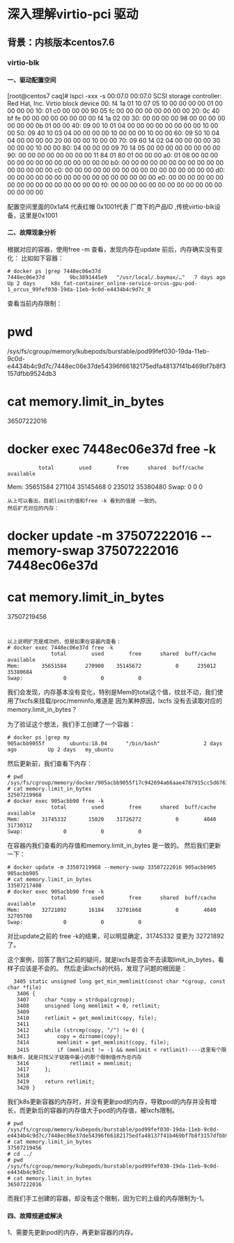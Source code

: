 # 深入理解virtio-pci 驱动
## 背景：内核版本centos7.6
### virtio-blk

#### 一、驱动配置空间
[root@centos7 caq]# lspci -xxx -s 00:07.0
00:07.0 SCSI storage controller: Red Hat, Inc. Virtio block device
00: f4 1a 01 10 07 05 10 00 00 00 00 01 00 00 00 00
10: 01 c0 00 00 00 90 05 fc 00 00 00 00 00 00 00 00
20: 0c 40 bf fe 00 00 00 00 00 00 00 00 f4 1a 02 00
30: 00 00 00 00 98 00 00 00 00 00 00 00 0b 01 00 00
40: 09 00 10 01 04 00 00 00 00 00 00 00 00 10 00 00
50: 09 40 10 03 04 00 00 00 00 10 00 00 00 10 00 00
60: 09 50 10 04 04 00 00 00 00 20 00 00 00 10 00 00
70: 09 60 14 02 04 00 00 00 00 30 00 00 00 10 00 00
80: 04 00 00 00 09 70 14 05 00 00 00 00 00 00 00 00
90: 00 00 00 00 00 00 00 00 11 84 01 80 01 00 00 00
a0: 01 08 00 00 00 00 00 00 00 00 00 00 00 00 00 00
b0: 00 00 00 00 00 00 00 00 00 00 00 00 00 00 00 00
c0: 00 00 00 00 00 00 00 00 00 00 00 00 00 00 00 00
d0: 00 00 00 00 00 00 00 00 00 00 00 00 00 00 00 00
e0: 00 00 00 00 00 00 00 00 00 00 00 00 00 00 00 00
f0: 00 00 00 00 00 00 00 00 00 00 00 00 00 00 00 00

配置空间里面的0x1af4 代表红帽
0x1001代表 厂商下的产品ID ,传统virtio-blk设备，这里是0x1001

#### 二、故障现象分析
根据对应的容器，使用free -m 查看，发现内存在update 前后，内存确实没有变化：
比如如下容器：
```
# docker ps |grep 7448ec06e37d
7448ec06e37d        9bc3891445e9   "/usr/local/.baymax/…"   7 days ago       Up 2 days     k8s_fat-container_online-service-orcus-gpu-pod-1_orcus_99fef030-19da-11eb-9c0d-e4434b4c9d7c_0
```
查看当前内存限制：
# pwd
/sys/fs/cgroup/memory/kubepods/burstable/pod99fef030-19da-11eb-9c0d-e4434b4c9d7c/7448ec06e37de54396f66182175edfa48137f41b469bf7b8f3157dfbb9524db3
# cat memory.limit_in_bytes 
36507222016
# docker exec 7448ec06e37d free -k
              total        used        free      shared  buff/cache   available
Mem:       35651584      271104    35145468           0      235012    35380480
Swap:             0           0           0

```
从上可以看出，目前limit的值和free -k 看到的值是 一致的。
然后扩充对应的内存：
```
# docker update -m 37507222016 --memory-swap 37507222016 7448ec06e37d

# cat memory.limit_in_bytes 
37507219456
# 
```
以上说明扩充是成功的，但是如果在容器内查看：
# docker exec 7448ec06e37d free -k
              total        used        free      shared  buff/cache   available
Mem:       35651584      270900    35145672           0      235012    35380684
Swap:             0           0           0
```
我们会发现，内存基本没有变化，特别是Mem的total这个值，纹丝不动，我们使用了lxcfs来挂载/proc/meminfo,难道是
因为某种原因，lxcfs 没有去读取对应的 memory.limit_in_bytes？

为了验证这个想法，我们手工创建了一个容器：
```
# docker ps |grep my
905acbb9055f        ubuntu:18.04      "/bin/bash"              2 days ago          Up 2 days   my_ubuntu
```
然后更新前，我们查看下内存：
```
# pwd
/sys/fs/cgroup/memory/docker/905acbb9055f17c942694a66aae4787915cc5d676178b4817d613b3cd1ff9228
# cat memory.limit_in_bytes 
32507219968
# docker exec 905acbb90 free -k
              total        used        free      shared  buff/cache   available
Mem:       31745332       15020    31726272           0        4040    31730312
Swap:             0           0           0
```
在容器内我们查看的内存值和memory.limit_in_bytes 是一致的。
然后我们更新一下：
```
# docker update -m 33507219968 --memory-swap 33507222016 905acbb905
905acbb905
# cat memory.limit_in_bytes 
33507217408
# docker exec 905acbb90 free -k
              total        used        free      shared  buff/cache   available
Mem:       32721892       16184    32701668           0        4040    32705708
Swap:             0           0           0

```
对比update之前的 free -k的结果，可以明显确定，31745332 变更为 32721892 了。

这个案例，回答了我们之前的疑问，就是lxcfs是否会不去读取limit_in_bytes，看样子应该是不会的。
然后走读lxcfs的代码，发现了问题的根因是：
```
  3405 static unsigned long get_min_memlimit(const char *cgroup, const char *file)
   3406 {
   3407     char *copy = strdupa(cgroup);
   3408     unsigned long memlimit = 0, retlimit;
   3409 
   3410     retlimit = get_memlimit(copy, file);
   3411 
   3412     while (strcmp(copy, "/") != 0) {
   3413         copy = dirname(copy);
   3414         memlimit = get_memlimit(copy, file);
   3415         if (memlimit != -1 && memlimit < retlimit)----这里有个限制条件，就是只找父子链路中最小的那个限制值作为总内存
   3416             retlimit = memlimit;
   3417     };
   3418 
   3419     return retlimit;
   3420 }
```
我们k8s更新容器的内存时，并没有更新pod的内存，导致pod的内存并没有增长，而更新后的容器的内存值大于pod的内存值，被lxcfs限制。

```
# pwd
/sys/fs/cgroup/memory/kubepods/burstable/pod99fef030-19da-11eb-9c0d-e4434b4c9d7c/7448ec06e37de54396f66182175edfa48137f41b469bf7b8f3157dfbb9524db3
# cat memory.limit_in_bytes 
37507219456
# cd ../
# pwd
/sys/fs/cgroup/memory/kubepods/burstable/pod99fef030-19da-11eb-9c0d-e4434b4c9d7c
# cat memory.limit_in_bytes 
36507222016
```
而我们手工创建的容器，却没有这个限制，因为它的上级的内存限制为-1。

#### 四、故障规避或解决
1、需要先更新pod的内存，再更新容器的内存。
